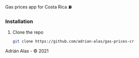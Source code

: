 Gas prices app for Costa Rica ⛽

### Installation

1. Clone the repo
   ```sh
   git clone https://github.com/adrian-alas/gas-prices-cr
   ```


Adrián Alas - © 2021